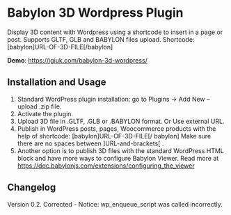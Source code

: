 # Babylon 3D Wordpress Plugin
Display 3D content with Wordpress using a shortcode to insert in a page or post. 
Supports GLTF, GLB and BABYLON files upload. 
Shortcode: [babylon]URL-OF-3D-FILE[/babylon]

**Demo**: https://igiuk.com/babylon-3d-wordpress/

## Installation and Usage
1. Standard WordPress plugin installation: go to Plugins -> Add New – upload .zip file.
2. Activate the plugin.
3. Upload 3D file in .GLTF, .GLB or .BABYLON format.
Or
Use external URL.
4. Publish in WordPress posts, pages, Woocommerce products with the help of shortcode: 
[babylon]URL-OF-3D-FILE[/ babylon]
Make sure there are no spaces between ]URL-and-brackets[ .
5. Another option is to publish 3D files with the standard WordPress HTML block and have more ways to configure Babylon Viewer. Read more at https://doc.babylonjs.com/extensions/configuring_the_viewer

## Changelog
Version 0.2. Corrected - Notice: wp_enqueue_script was called incorrectly.
